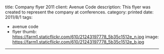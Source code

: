title: Company flyer 2011
client: Avenue Code
description: This flyer was created to represent the company at conferences.
category: printed
date: 2011/8/1
tags: 
- avenue code
- flyer
thumb: https://farm1.staticflickr.com/610/21243197778_5b35c1512e_n.jpg
image: https://farm1.staticflickr.com/610/21243197778_5b35c1512e_b.jpg
---
